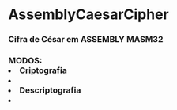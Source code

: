 # AssemblyCaesarCipher
<h3>Cifra de César em ASSEMBLY MASM32<h3\> 

<h4>MODOS: <h4\>
  <li>Criptografia<li>
  <li>Descriptografia<li>
  
  
